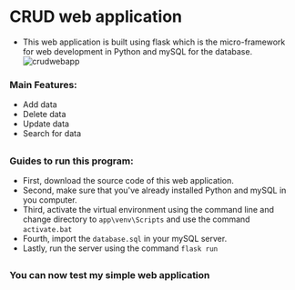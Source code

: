 # CRUD web application 
- This web application is built using flask which is the micro-framework for web development in Python and mySQL for the database.
![crudwebapp](https://user-images.githubusercontent.com/60516646/98458600-6fa48f80-21cd-11eb-8926-17b7756b8cb2.png)
### Main Features:
- Add data
- Delete data
- Update data
- Search for data
##   
### Guides to run this program:
- First, download the source code of this web application.
- Second, make sure that you've already installed Python and mySQL in you computer.
- Third, activate the virtual environment using the command line and change directory to `app\venv\Scripts` and use the command `activate.bat`
- Fourth, import the `database.sql` in your mySQL server.
- Lastly, run the server using the command `flask run`
##  
### You can now test my simple web application 

